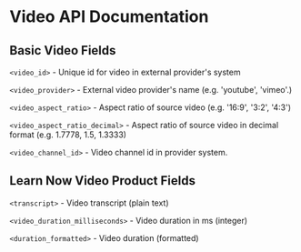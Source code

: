 # Video API Documentation


## Basic Video Fields

`<video_id>` - Unique id for video in external provider's system

`<video_provider>` - External video provider's name (e.g. 'youtube', 'vimeo'.)

`<video_aspect_ratio>` - Aspect ratio of source video (e.g. '16:9', '3:2', '4:3') 

`<video_aspect_ratio_decimal>` - Aspect ratio of source video in decimal format (e.g. 1.7778, 1.5, 1.3333)

`<video_channel_id>` - Video channel id in provider system.


## Learn Now Video Product Fields

`<transcript>` - Video transcript (plain text)

`<video_duration_milliseconds>` - Video duration in ms (integer)

`<duration_formatted>` - Video duration (formatted)